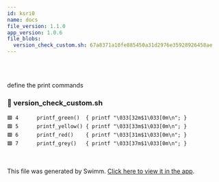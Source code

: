 ```yaml
---
id: ksri0
name: docs
file_version: 1.1.0
app_version: 1.0.6
file_blobs:
  version_check_custom.sh: 67a8371a10fe885450a31d2976e35928926458ae
---
```


<br/>

<br/>

define the print commands
<!-- NOTE-swimm-snippet: the lines below link your snippet to Swimm -->
### 📄 version_check_custom.sh
```shell
🟩 4      printf_green()  { printf "\033[32m$1\033[0m\n"; }
🟩 5      printf_yellow() { printf "\033[33m$1\033[0m\n"; }
🟩 6      printf_red()    { printf "\033[31m$1\033[0m\n"; }
🟩 7      printf_grey()   { printf "\033[37m$1\033[0m\n"; }
```

<br/>

This file was generated by Swimm. [Click here to view it in the app](https://app.swimm.io/repos/Z2l0aHViJTNBJTNBYmxhaGFqX2xpbnV4JTNBJTNBYmxhaGFqLWxpbnV4/docs/ksri0).
